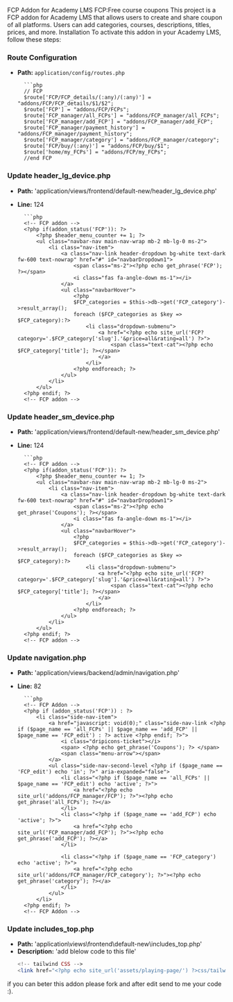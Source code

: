 FCP Addon for Academy LMS
FCP:Free course coupons
This project is a FCP addon for Academy LMS that allows users to create and share coupon of all platforms. Users can add categories, courses, descriptions, titles, prices, and more.
Installation
To activate this addon in your Academy LMS, follow these steps:

### Route Configuration
		
- **Path:** `application/config/routes.php`
		
		```php
		// FCP
		$route['FCP/FCP_details/(:any)/(:any)'] = "addons/FCP/FCP_details/$1/$2";
		$route['FCP'] = "addons/FCP/FCPs";
		$route['FCP_manager/all_FCPs'] = "addons/FCP_manager/all_FCPs";
		$route['FCP_manager/add_FCP'] = "addons/FCP_manager/add_FCP";
		$route['FCP_manager/payment_history'] = "addons/FCP_manager/payment_history";
		$route['FCP_manager/category'] = "addons/FCP_manager/category";
		$route['FCP/buy/(:any)'] = "addons/FCP/buy/$1";
		$route['home/my_FCPs'] = "addons/FCP/my_FCPs";
		//end FCP
### Update header_lg_device.php
- **Path:** 'application/views/frontend/default-new/header_lg_device.php'
- **Line:** 124

		```php
		<!-- FCP addon -->
		<?php if(addon_status('FCP')): ?>
			<?php $header_menu_counter += 1; ?>
			<ul class="navbar-nav main-nav-wrap mb-2 mb-lg-0 ms-2">
				<li class="nav-item">
					<a class="nav-link header-dropdown bg-white text-dark fw-600 text-nowrap" href="#" id="navbarDropdown1">
						<span class="ms-2"><?php echo get_phrase('FCP'); ?></span>
						<i class="fas fa-angle-down ms-1"></i>
					</a>
					<ul class="navbarHover">
						<?php
						$FCP_categories = $this->db->get('FCP_category')->result_array();
						foreach ($FCP_categories as $key => $FCP_category):?>
							<li class="dropdown-submenu">
								<a href="<?php echo site_url('FCP?category='.$FCP_category['slug'].'&price=all&rating=all') ?>">
									<span class="text-cat"><?php echo $FCP_category['title']; ?></span>
								</a>
							</li>
						<?php endforeach; ?>
					</ul>
				</li>
			</ul>
		<?php endif; ?>
		<!-- FCP addon -->
### Update header_sm_device.php
- **Path:** 'application/views/frontend/default-new/header_sm_device.php'
- **Line:** 124

		```php
		<!-- FCP addon -->
		<?php if(addon_status('FCP')): ?>
			<?php $header_menu_counter += 1; ?>
			<ul class="navbar-nav main-nav-wrap mb-2 mb-lg-0 ms-2">
				<li class="nav-item">
					<a class="nav-link header-dropdown bg-white text-dark fw-600 text-nowrap" href="#" id="navbarDropdown1">
						<span class="ms-2"><?php echo get_phrase('Coupons'); ?></span>
						<i class="fas fa-angle-down ms-1"></i>
					</a>
					<ul class="navbarHover">
						<?php
						$FCP_categories = $this->db->get('FCP_category')->result_array();
						foreach ($FCP_categories as $key => $FCP_category):?>
							<li class="dropdown-submenu">
								<a href="<?php echo site_url('FCP?category='.$FCP_category['slug'].'&price=all&rating=all') ?>">
									<span class="text-cat"><?php echo $FCP_category['title']; ?></span>
								</a>
							</li>
						<?php endforeach; ?>
					</ul>
				</li>
			</ul>
		<?php endif; ?>
		<!-- FCP addon -->
### Update navigation.php
- **Path:** 'application/views/backend/admin/navigation.php'
- **Line:** 82

		```php
		<!-- FCP Addon -->
		<?php if (addon_status('FCP')) : ?>
			<li class="side-nav-item">
				<a href="javascript: void(0);" class="side-nav-link <?php if ($page_name == 'all_FCPs' || $page_name == 'add_FCP' || $page_name == 'FCP_edit') : ?> active <?php endif; ?>">
					<i class="dripicons-ticket"></i>
					<span> <?php echo get_phrase('Coupons'); ?> </span>
					<span class="menu-arrow"></span>
				</a>
				<ul class="side-nav-second-level <?php if ($page_name == 'FCP_edit') echo 'in'; ?>" aria-expanded="false">
					<li class="<?php if ($page_name == 'all_FCPs' || $page_name == 'FCP_edit') echo 'active'; ?>">
						<a href="<?php echo site_url('addons/FCP_manager/FCP'); ?>"><?php echo get_phrase('all_FCPs'); ?></a>
					</li>
					<li class="<?php if ($page_name == 'add_FCP') echo 'active'; ?>">
						<a href="<?php echo site_url('FCP_manager/add_FCP'); ?>"><?php echo get_phrase('add_FCP'); ?></a>
					</li>

					<li class="<?php if ($page_name == 'FCP_category') echo 'active'; ?>">
						<a href="<?php echo site_url('addons/FCP_manager/FCP_category'); ?>"><?php echo get_phrase('category'); ?></a>
					</li>
				</ul>
			</li>
		<?php endif; ?>
		<!-- FCP Addon -->

### Update includes_top.php
- **Path:** 'application\views\frontend\default-new\includes_top.php'
- **Description:** 'add blelow code to this file'
	```php
	<!-- tailwind CSS -->
    <link href="<?php echo site_url('assets/playing-page/') ?>css/tailwind.min.css" rel="stylesheet" />

if you can beter this addon please fork and after edit send to me your code :).